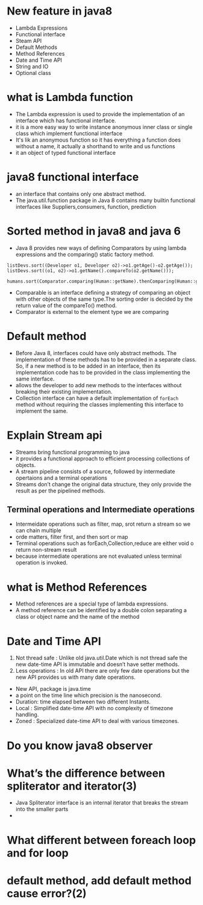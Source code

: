 # New feature in java8
* Lambda Expressions
* Functional interface
* Steam API
* Default Methods
* Method References
* Date and Time API
* String and IO 
* Optional class

# what is Lambda function 
* The Lambda expression is used to provide the implementation of an interface which has functional interface.
* it is a more easy way to write instance anonymous inner class or single class which implement functional interface
* It's lik an anonymous function so it has everything a function does without a name, it actually a shorthand to write and us functions
* it an object of typed functional interface
# java8 functional interface
*  an interface that contains only one abstract method. 
*  The java.util.function package in Java 8 contains many builtin functional interfaces  like Suppliers,consumers, function, prediction

# Sorted method in java8 and java 6
* Java 8 provides new ways of defining Comparators by using lambda expressions and the comparing() static factory method.
```
listDevs.sort((Developer o1, Developer o2)->o1.getAge()-o2.getAge());
listDevs.sort((o1, o2)->o1.getName().compareTo(o2.getName()));		
```
```
humans.sort(Comparator.comparing(Human::getName).thenComparing(Human::getAge));
```
* Comparable is an interface defining a strategy of comparing an object with other objects of the same type.The sorting order is decided by the return value of the compareTo() method.
* Comparator is external to the element type we are comparing

# Default method
* Before Java 8, interfaces could have only abstract methods. The implementation of these methods has to be provided in a separate class. So, if a new method is to be added in an interface, then its implementation code has to be provided in the class implementing the same interface. 
* allows the developer to add new methods to the interfaces without breaking their existing implementation.
* Collection interface can have a default implementation of `forEach` method without requiring the classes implementing this interface to implement the same.

# Explain Stream api
* Streams bring functional programming to java
* it provides a functional approach to efficient processing collections of objects. 
* A stream pipeline consists of a source, followed by intermediate opertaions and a terminal operations
* Streams don’t change the original data structure, they only provide the result as per the pipelined methods.

## Terminal operations and Intermediate operations
* Intermeidate operations such as filter, map, srot  return a stream so we can chain multiple
* orde matters, filter first, and then sort or map
* Terminal operations such as forEach,Collection,reduce are either void o return non-stream result
*  because intermediate operations are not evaluated unless terminal operation is invoked.


# what is Method References
* Method references are a special type of lambda expressions.
* A method reference can be identified by a double colon separating a class or object name and the name of the method

# Date and Time API
1. Not thread safe : Unlike old java.util.Date which is not thread safe the new date-time API is immutable and doesn’t have setter methods.
2. Less operations : In old API there are only few date operations but the new API provides us with many date operations.
* New API, package is java.time
* a point on the time line which precision is the nanosecond.
* Duration: time elapsed between two different Instants.
* Local : Simplified date-time API with no complexity of timezone handling.
* Zoned : Specialized date-time API to deal with various timezones.

# Do you know java8 observer

# What’s the difference between spliterator and iterator(3)
* Java Spliterator interface is an internal iterator that breaks the stream into the smaller parts
* 
# What different between foreach loop and for loop

# default method, add default method cause error?(2)
